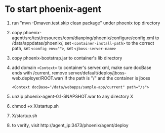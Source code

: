# To start phoenix-agent #
1. run "mvn -Dmaven.test.skip clean package" under phoenix top directory

2. copy phoenix-agent/src/test/resources/com/dianping/phoenix/configure/config.xml to /data/appdatas/phoenix/, set `<container-install-path>` to the correct path, set `<config env="">`, set `<jboss-server-name>`

3. copy phoenix-bootstrap.jar to container's lib directory

4. add domain `<Context>` to container's server.xml, make sure docBase ends with /current, remove server/default/deploy/jboss-web.deployer/ROOT.war/ if the path is "/" and the container is jboss
 
	`<Context docBase="/data/webapps/sample-app/current" path="/s">`

5. unzip phoenix-agent-0.1-SNAPSHOT.war to any directory X

6. chmod +x X/startup.sh

7. X/startup.sh

8. to verify, visit http://agent_ip:3473/phoenix/agent/deploy